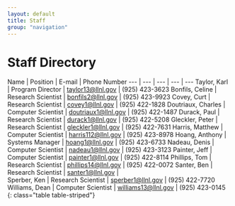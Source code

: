 ```yaml
---
layout: default
title: Staff
group: "navigation"
---
```


# Staff Directory

Name | Position | E-mail | Phone Number
--- | --- | --- | --- | ---
Taylor, Karl | Program Director | taylor13@llnl.gov | (925) 423-3623
Bonfils, Celine	| Research Scientist | bonfils2@llnl.gov | (925) 423-9923
Covey, Curt	| Research Scientist | covey1@llnl.gov | (925) 422-1828
Doutriaux, Charles | Computer Scientist | doutriaux1@llnl.gov | (925) 422-1487
Durack, Paul | Research Scientist | durack1@llnl.gov | (925) 422-5208
Gleckler, Peter | Research Scientist | gleckler1@llnl.gov	| (925) 422-7631
Harris, Matthew	| Computer Scientist | harris112@llnl.gov	| (925) 423-8978
Hoang, Anthony | Systems Manager | hoang1@llnl.gov	| (925) 423-6733
Nadeau, Denis | Computer Scientist | nadeau1@llnl.gov | (925) 423-3123
Painter, Jeff | Computer Scientist | painter1@llnl.gov	| (925) 422-8114
Phillips, Tom | Research Scientist | phillips14@llnl.gov	| (925) 422-0072
Santer, Ben | Research Scientist | santer1@llnl.gov	|  
Sperber, Ken | Research Scientist | sperber1@llnl.gov	| (925) 422-7720
Williams, Dean | Computer Scientist | williams13@llnl.gov	| (925) 423-0145
{: class="table table-striped"}
